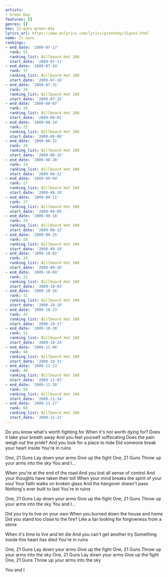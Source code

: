 ```yaml
---
artists:
- Green Day
features: []
genres: []
key: 21-guns-green-day
lyrics_url: https://www.azlyrics.com/lyrics/greenday/21guns.html
name: 21 Guns
rankings:
- end_date: '2009-07-17'
  rank: 55
  ranking_list: Billboard Hot 100
  start_date: '2009-07-11'
- end_date: '2009-07-24'
  rank: 37
  ranking_list: Billboard Hot 100
  start_date: '2009-07-18'
- end_date: '2009-07-31'
  rank: 26
  ranking_list: Billboard Hot 100
  start_date: '2009-07-25'
- end_date: '2009-08-07'
  rank: 26
  ranking_list: Billboard Hot 100
  start_date: '2009-08-01'
- end_date: '2009-08-14'
  rank: 25
  ranking_list: Billboard Hot 100
  start_date: '2009-08-08'
- end_date: '2009-08-21'
  rank: 26
  ranking_list: Billboard Hot 100
  start_date: '2009-08-15'
- end_date: '2009-08-28'
  rank: 24
  ranking_list: Billboard Hot 100
  start_date: '2009-08-22'
- end_date: '2009-09-04'
  rank: 27
  ranking_list: Billboard Hot 100
  start_date: '2009-08-29'
- end_date: '2009-09-11'
  rank: 27
  ranking_list: Billboard Hot 100
  start_date: '2009-09-05'
- end_date: '2009-09-18'
  rank: 29
  ranking_list: Billboard Hot 100
  start_date: '2009-09-12'
- end_date: '2009-09-25'
  rank: 28
  ranking_list: Billboard Hot 100
  start_date: '2009-09-19'
- end_date: '2009-10-02'
  rank: 26
  ranking_list: Billboard Hot 100
  start_date: '2009-09-26'
- end_date: '2009-10-09'
  rank: 22
  ranking_list: Billboard Hot 100
  start_date: '2009-10-03'
- end_date: '2009-10-16'
  rank: 31
  ranking_list: Billboard Hot 100
  start_date: '2009-10-10'
- end_date: '2009-10-23'
  rank: 43
  ranking_list: Billboard Hot 100
  start_date: '2009-10-17'
- end_date: '2009-10-30'
  rank: 51
  ranking_list: Billboard Hot 100
  start_date: '2009-10-24'
- end_date: '2009-11-06'
  rank: 48
  ranking_list: Billboard Hot 100
  start_date: '2009-10-31'
- end_date: '2009-11-13'
  rank: 40
  ranking_list: Billboard Hot 100
  start_date: '2009-11-07'
- end_date: '2009-11-20'
  rank: 58
  ranking_list: Billboard Hot 100
  start_date: '2009-11-14'
- end_date: '2009-11-27'
  rank: 60
  ranking_list: Billboard Hot 100
  start_date: '2009-11-21'
---
```


Do you know what's worth fighting for
When it's not worth dying for?
Does it take your breath away
And you feel yourself suffocating
Does the pain weigh out the pride?
And you look for a place to hide
Did someone break your heart inside
You're in ruins

One, 21 Guns
Lay down your arms
Give up the fight
One, 21 Guns
Throw up your arms into the sky
You and I...

When you're at the end of the road
And you lost all sense of control
And your thoughts have taken their toll
When your mind breaks the spirit of your soul
Your faith walks on broken glass
And the hangover doesn't pass
Nothing's ever built to last
You're in ruins

One, 21 Guns
Lay down your arms
Give up the fight
One, 21 Guns
Throw up your arms into the sky
You and I...

Did you try to live on your own
When you burned down the house and home
Did you stand too close to the fire?
Like a liar looking for forgiveness from a stone

When it's time to live and let die
And you can't get another try
Something inside this heart has died
You're in ruins

One, 21 Guns
Lay down your arms
Give up the fight
One, 21 Guns
Throw up your arms into the sky
One, 21 Guns
Lay down your arms
Give up the fight
One, 21 Guns
Throw up your arms into the sky

You and I



